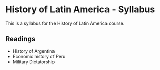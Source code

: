 # History of Latin America - Syllabus

This is a syllabus for the History of Latin America course.

## Readings

- History of Argentina
- Economic history of Peru
- Military Dictatorship